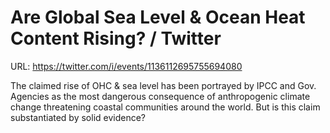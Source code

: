 # Are Global Sea Level & Ocean Heat Content Rising? / Twitter

URL: https://twitter.com/i/events/1136112695755694080

The claimed rise of OHC & sea level has been portrayed by IPCC and Gov. Agencies as the most dangerous consequence of anthropogenic climate change threatening coastal communities around the world. But is this claim substantiated by solid evidence?